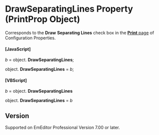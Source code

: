 # DrawSeparatingLines Property (PrintProp Object)

Corresponds to the **Draw**
**Separating Lines** check box in the
[**Print** page](../../dlg/properties/print/index) of Configuration Properties.

#### \[JavaScript\]

_b_ =
object. **DrawSeparatingLines**;

object. **DrawSeparatingLines** = _b_;

#### \[VBScript\]

_b_ =
object. **DrawSeparatingLines**

object. **DrawSeparatingLines** = _b_

## Version

Supported on EmEditor Professional Version 7.00 or later.

